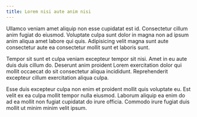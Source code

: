 ```yaml
---
title: Lorem nisi aute anim nisi
---
```


Ullamco veniam amet aliquip non esse cupidatat est id. Consectetur cillum anim fugiat do eiusmod. Voluptate culpa sunt dolor in magna non ad ipsum anim aliqua amet labore qui quis. Adipisicing velit magna sunt aute consectetur aute ea consectetur mollit sunt et laboris sunt.

Tempor sit sunt et culpa veniam excepteur tempor sit nisi. Amet in eu aute duis duis cillum do. Deserunt anim proident Lorem exercitation dolor qui mollit occaecat do sit consectetur aliqua incididunt. Reprehenderit excepteur cillum exercitation aliqua culpa.

Esse duis excepteur culpa non enim et proident mollit quis voluptate eu. Est velit ex ea culpa mollit tempor nulla eiusmod. Laborum aliquip ea enim do ad ea mollit non fugiat cupidatat do irure officia. Commodo irure fugiat duis mollit ut minim minim velit ipsum.